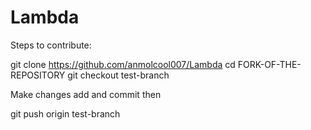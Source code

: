 # Lambda

Steps to contribute:

git clone https://github.com/anmolcool007/Lambda
cd FORK-OF-THE-REPOSITORY
git checkout test-branch

Make changes add and commit then

git push origin test-branch
